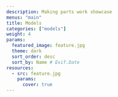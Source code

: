 ```yaml
---
description: Making parts work showcase
menus: "main"
title: Models
categories: ["models"]
weight: 4
params:
  featured_image: feature.jpg
  theme: dark
  sort_order: desc
  sort_by: Name # Exif.Date
resources:
  - src: feature.jpg
    params:
      cover: true
---
```

